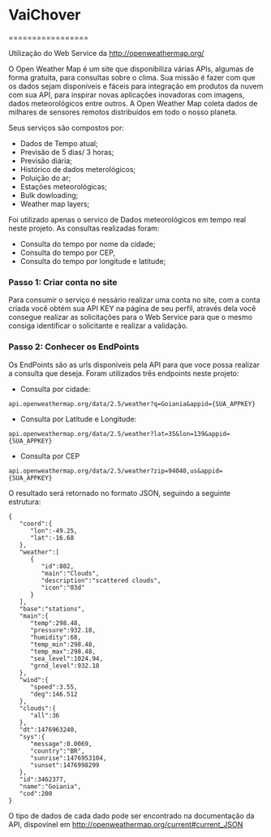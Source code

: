 # VaiChover
=================

Utilização do Web Service da http://openweathermap.org/

O Open Weather Map é um site que disponibiliza várias APIs, algumas de forma gratuita, para consultas sobre o clima. Sua missão é fazer com que os dados sejam disponíveis e fáceis para integração em produtos da nuvem com sua API, para inspirar novas aplicações inovadoras com imagens, dados meteorológicos entre outros. A Open Weather Map coleta dados de milhares de sensores remotos distribuídos em todo o nosso planeta.

Seus serviços são compostos por:
- Dados de Tempo atual;
- Previsão de 5 dias/ 3 horas;
- Previsão diária;
- Histórico de dados meterológicos;
- Poluição do ar;
- Estações meteorológicas;
- Bulk dowloading;
- Weather map layers;

Foi utilizado apenas o servico de Dados meteorológicos em tempo real neste projeto.
As consultas realizadas foram:
- Consulta do tempo por nome da cidade;
- Consulta do tempo por CEP,
- Consulta do tempo por longitude e latitude;

### Passo 1: Criar conta no site
Para consumir o serviço é nessário realizar uma conta no site, com a conta criada você obtém sua API KEY na página de seu perfil, através dela você consegue realizar as solicitações para o Web Service para que o mesmo consiga identificar o solicitante e realizar a validação.

### Passo 2: Conhecer os EndPoints
Os EndPoints são as urls disponíveis pela API para que voce possa realizar a consulta que deseja.
Foram utilizados três endpoints neste projeto:
- Consulta por cidade:
```Console
api.openweathermap.org/data/2.5/weather?q=Goiania&appid={SUA_APPKEY}
```
 
- Consulta por Latitude e Longitude:
```Console
api.openweathermap.org/data/2.5/weather?lat=35&lon=139&appid={SUA_APPKEY}
```
- Consulta por CEP
```Console
api.openweathermap.org/data/2.5/weather?zip=94040,us&appid={SUA_APPKEY}
```

O resultado será retornado no formato JSON, seguindo a seguinte estrutura:

```Console
{  
   "coord":{  
      "lon":-49.25,
      "lat":-16.68
   },
   "weather":[  
      {  
         "id":802,
         "main":"Clouds",
         "description":"scattered clouds",
         "icon":"03d"
      }
   ],
   "base":"stations",
   "main":{  
      "temp":298.48,
      "pressure":932.18,
      "humidity":68,
      "temp_min":298.48,
      "temp_max":298.48,
      "sea_level":1024.94,
      "grnd_level":932.18
   },
   "wind":{  
      "speed":3.55,
      "deg":146.512
   },
   "clouds":{  
      "all":36
   },
   "dt":1476963240,
   "sys":{  
      "message":0.0069,
      "country":"BR",
      "sunrise":1476953104,
      "sunset":1476998299
   },
   "id":3462377,
   "name":"Goiania",
   "cod":200
}
```

O tipo de dados de cada dado pode ser encontrado na documentação da API, dispovínel em http://openweathermap.org/current#current_JSON
